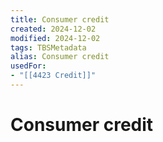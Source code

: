 ```yaml
---
title: Consumer credit
created: 2024-12-02
modified: 2024-12-02
tags: TBSMetadata
alias: Consumer credit
usedFor:
- "[[4423 Credit]]"
---
```

# Consumer credit
